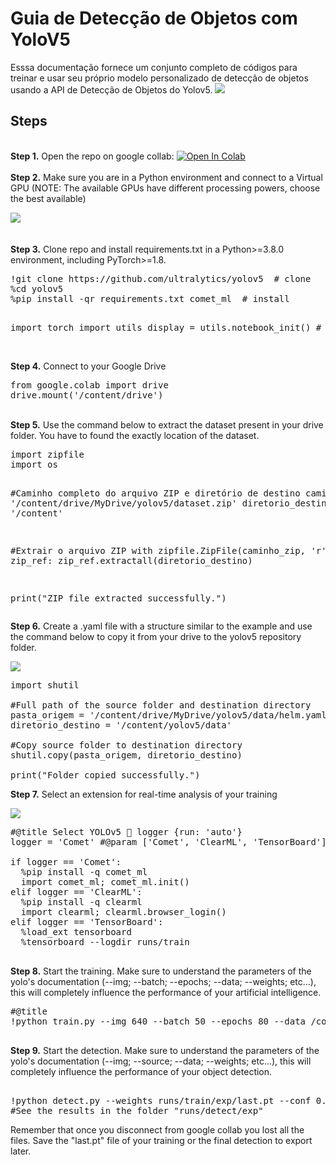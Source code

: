# Guia de Detecção de Objetos com YoloV5
<p>Esssa documentação fornece um conjunto completo de códigos para treinar e usar seu próprio modelo personalizado de detecção de objetos usando a API de Detecção de Objetos do Yolov5.

<img src="https://raw.githubusercontent.com/ultralytics/assets/main/yolov5/v70/splash.png">

## Steps
<br />
<b>Step 1.</b> Open the repo on google collab: <a href="https://colab.research.google.com/github/gusmendess/gusmendess/blob/main/Object_Detection_YoloV5.ipynb"><img src="https://colab.research.google.com/assets/colab-badge.svg" alt="Open In Colab"></a>
<br/><br/>
<b>Step 2.</b> Make sure you are in a Python environment and connect to a Virtual GPU (NOTE: The available GPUs have different processing powers, choose the best available)
<pre>
<img src="https://i.imgur.com/BHvoxrE.jpg"> 
</pre> 
<br/>
<b>Step 3.</b> Clone repo and install requirements.txt in a Python>=3.8.0 environment, including PyTorch>=1.8.
<pre>
!git clone https://github.com/ultralytics/yolov5  # clone
%cd yolov5
%pip install -qr requirements.txt comet_ml  # install

import torch
import utils
display = utils.notebook_init()  # checks
</pre>
<br/>
<b>Step 4.</b> Connect to your Google Drive
<pre>
from google.colab import drive
drive.mount('/content/drive')
</pre>
<br/>
<b>Step 5.</b> Use the command below to extract the dataset present in your drive folder. You have to found the exactly location of the dataset.
<pre>
import zipfile
import os

#Caminho completo do arquivo ZIP e diretório de destino
caminho_zip = '/content/drive/MyDrive/yolov5/dataset.zip'
diretorio_destino = '/content'

#Extrair o arquivo ZIP
with zipfile.ZipFile(caminho_zip, 'r') as zip_ref:
    zip_ref.extractall(diretorio_destino)

print("ZIP file extracted successfully.")
</pre>
<b>Step 6.</b> 
Create a .yaml file with a structure similar to the example and use the command below to copy it from your drive to the yolov5 repository folder.

<img src="https://i.imgur.com/Qw0MCdo.jpg"> 

<pre>
import shutil

#Full path of the source folder and destination directory
pasta_origem = '/content/drive/MyDrive/yolov5/data/helm.yaml'
diretorio_destino = '/content/yolov5/data'

#Copy source folder to destination directory
shutil.copy(pasta_origem, diretorio_destino)

print("Folder copied successfully.")
</pre>
<b>Step 7.</b> 
Select an extension for real-time analysis of your training

<img src="https://i.imgur.com/6ivxbmC.jpg"> 

<pre>
#@title Select YOLOv5 🚀 logger {run: 'auto'}
logger = 'Comet' #@param ['Comet', 'ClearML', 'TensorBoard']

if logger == 'Comet':
  %pip install -q comet_ml
  import comet_ml; comet_ml.init()
elif logger == 'ClearML':
  %pip install -q clearml
  import clearml; clearml.browser_login()
elif logger == 'TensorBoard':
  %load_ext tensorboard
  %tensorboard --logdir runs/train

</pre>
<b>Step 8.</b> Start the training. Make sure to understand the parameters of the yolo's documentation (--img; --batch; --epochs; --data; --weights; etc...), this will completely influence the performance of your artificial intelligence.
<pre>
#@title
!python train.py --img 640 --batch 50 --epochs 80 --data /content/yolov5/data/helm.yaml --weights yolov5s.pt --cache

</pre>

<b>Step 9.</b> Start the detection. Make sure to understand the parameters of the yolo's documentation (--img; --source; --data; --weights; etc...), this will completely influence the performance of your object detection.
<pre>

!python detect.py --weights runs/train/exp/last.pt --conf 0.7 --source construction_site.mp4
#See the results in the folder "runs/detect/exp"
</pre>

</b> Remember that once you disconnect from google collab you lost all the files. Save the "last.pt" file of your training or the final detection to export later.
